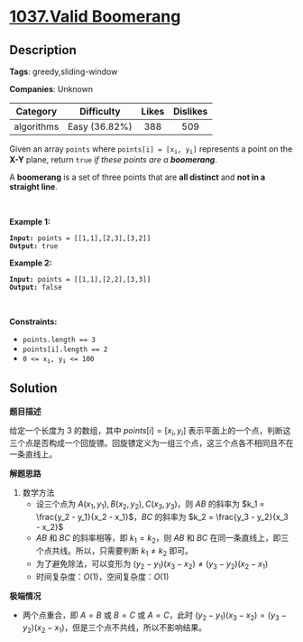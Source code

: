 # [1037.Valid Boomerang](https://leetcode.com/problems/valid-boomerang/description/)

## Description

**Tags**: greedy,sliding-window

**Companies**: Unknown

|  Category  |  Difficulty   | Likes | Dislikes |
| :--------: | :-----------: | :---: | :------: |
| algorithms | Easy (36.82%) |  388  |   509    |

<p>Given an array <code>points</code> where <code>points[i] = [x<sub>i</sub>, y<sub>i</sub>]</code> represents a point on the <strong>X-Y</strong> plane, return <code>true</code> <em>if these points are a <strong>boomerang</strong></em>.</p>
<p>A <strong>boomerang</strong> is a set of three points that are <strong>all distinct</strong> and <strong>not in a straight line</strong>.</p>
<p>&nbsp;</p>
<p><strong class="example">Example 1:</strong></p>
<pre><code><strong>Input:</strong> points = [[1,1],[2,3],[3,2]]
<strong>Output:</strong> true</code></pre><p><strong class="example">Example 2:</strong></p>
<pre><code><strong>Input:</strong> points = [[1,1],[2,2],[3,3]]
<strong>Output:</strong> false</code></pre>
<p>&nbsp;</p>
<p><strong>Constraints:</strong></p>
<ul>
  <li><code>points.length == 3</code></li>
  <li><code>points[i].length == 2</code></li>
  <li><code>0 &lt;= x<sub>i</sub>, y<sub>i</sub> &lt;= 100</code></li>
</ul>

## Solution

**题目描述**

给定一个长度为 3 的数组，其中 $points[i] = [x_i, y_i]$ 表示平面上的一个点，判断这三个点是否构成一个回旋镖。回旋镖定义为一组三个点，这三个点各不相同且不在一条直线上。

**解题思路**

1. 数学方法
   - 设三个点为 $A(x_1, y_1), B(x_2, y_2), C(x_3, y_3)$，则 $AB$ 的斜率为 $k_1 = \frac{y_2 - y_1}{x_2 - x_1}$，$BC$ 的斜率为 $k_2 = \frac{y_3 - y_2}{x_3 - x_2}$
   - $AB$ 和 $BC$ 的斜率相等，即 $k_1 = k_2$，则 $AB$ 和 $BC$ 在同一条直线上，即三个点共线。所以，只需要判断 $k_1 \neq k_2$ 即可。
   - 为了避免除法，可以变形为 $(y_2 - y_1)(x_3 - x_2) \neq (y_3 - y_2)(x_2 - x_1)$
   - 时间复杂度：$O(1)$，空间复杂度：$O(1)$

**极端情况**

- 两个点重合，即 $A = B$ 或 $B = C$ 或 $A = C$，此时 $(y_2 - y_1)(x_3 - x_2) = (y_3 - y_2)(x_2 - x_1)$，但是三个点不共线，所以不影响结果。
